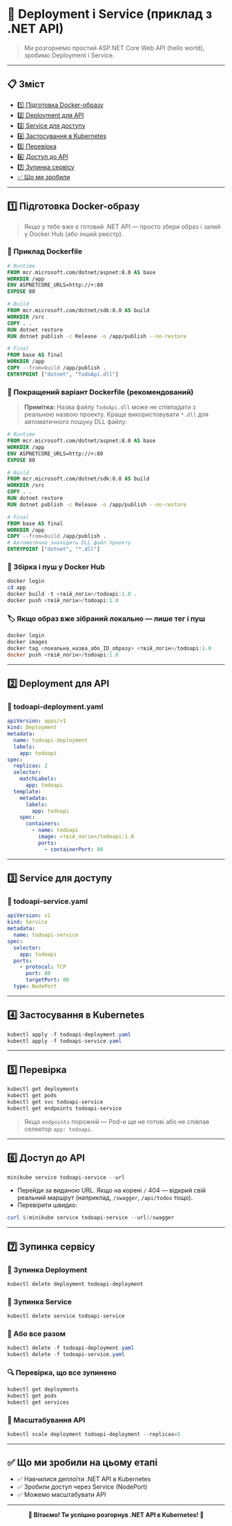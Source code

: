# 🚀 Deployment і Service (приклад з .NET API)

> Ми розгорнемо простий ASP.NET Core Web API (hello world), зробимо Deployment і Service.

---

## 📋 Зміст

- [1️⃣ Підготовка Docker-образу](#-підготовка-docker-образу)
- [2️⃣ Deployment для API](#-deployment-для-api)
- [3️⃣ Service для доступу](#-service-для-доступу)
- [4️⃣ Застосування в Kubernetes](#-застосування-в-kubernetes)
- [5️⃣ Перевірка](#-перевірка)
- [6️⃣ Доступ до API](#-доступ-до-api)
- [7️⃣ Зупинка сервісу](#-зупинка-сервісу)
- [✅ Що ми зробили](#-що-ми-зробили)

---

## 1️⃣ Підготовка Docker-образу

> Якщо у тебе вже є готовий .NET API — просто збери образ і залий у Docker Hub (або інший реєстр).

### 📄 Приклад Dockerfile

```dockerfile
# Runtime
FROM mcr.microsoft.com/dotnet/aspnet:8.0 AS base
WORKDIR /app
ENV ASPNETCORE_URLS=http://+:80
EXPOSE 80

# Build
FROM mcr.microsoft.com/dotnet/sdk:8.0 AS build
WORKDIR /src
COPY . .
RUN dotnet restore
RUN dotnet publish -c Release -o /app/publish --no-restore

# Final
FROM base AS final
WORKDIR /app
COPY --from=build /app/publish .
ENTRYPOINT ["dotnet", "TodoApi.dll"]
```

### 🔧 Покращений варіант Dockerfile (рекомендований)

> **Примітка:** Назва файлу `TodoApi.dll` може не співпадати з реальною назвою проекту. 
> Краще використовувати `*.dll` для автоматичного пошуку DLL файлу:

```dockerfile
# Runtime
FROM mcr.microsoft.com/dotnet/aspnet:8.0 AS base
WORKDIR /app
ENV ASPNETCORE_URLS=http://+:80
EXPOSE 80

# Build
FROM mcr.microsoft.com/dotnet/sdk:8.0 AS build
WORKDIR /src
COPY . .
RUN dotnet restore
RUN dotnet publish -c Release -o /app/publish --no-restore

# Final
FROM base AS final
WORKDIR /app
COPY --from=build /app/publish .
# Автоматично знаходить DLL файл проекту
ENTRYPOINT ["dotnet", "*.dll"]
```

### 🔨 Збірка і пуш у Docker Hub

```powershell
docker login
cd app
docker build -t <твій_логін>/todoapi:1.0 .
docker push <твій_логін>/todoapi:1.0
```

### 🏷️ Якщо образ вже зібраний локально — лише тег і пуш

```powershell
docker login
docker images
docker tag <локальна_назва_або_ID_образу> <твій_логін>/todoapi:1.0
docker push <твій_логін>/todoapi:1.0
```

---

## 2️⃣ Deployment для API

### 📄 todoapi-deployment.yaml

```yaml
apiVersion: apps/v1
kind: Deployment
metadata:
  name: todoapi-deployment
  labels:
    app: todoapi
spec:
  replicas: 2
  selector:
    matchLabels:
      app: todoapi
  template:
    metadata:
      labels:
        app: todoapi
    spec:
      containers:
        - name: todoapi
          image: <твій_логін>/todoapi:1.0
          ports:
            - containerPort: 80
```

---

## 3️⃣ Service для доступу

### 📄 todoapi-service.yaml

```yaml
apiVersion: v1
kind: Service
metadata:
  name: todoapi-service
spec:
  selector:
    app: todoapi
  ports:
    - protocol: TCP
      port: 80
      targetPort: 80
  type: NodePort
```

---

## 4️⃣ Застосування в Kubernetes

```powershell
kubectl apply -f todoapi-deployment.yaml
kubectl apply -f todoapi-service.yaml
```

---

## 5️⃣ Перевірка

```powershell
kubectl get deployments
kubectl get pods
kubectl get svc todoapi-service
kubectl get endpoints todoapi-service
```

> Якщо `endpoints` порожній — Pod-и ще не готові або не співпав селектор `app: todoapi`.

---

## 6️⃣ Доступ до API

```powershell
minikube service todoapi-service --url
```

- Перейди за виданою URL. Якщо на корені `/` 404 — відкрий свій реальний маршрут (наприклад, `/swagger`, `/api/todos` тощо).
- Перевірити швидко:

```powershell
curl $(minikube service todoapi-service --url)/swagger
```

---

## 7️⃣ Зупинка сервісу

### 🛑 Зупинка Deployment

```powershell
kubectl delete deployment todoapi-deployment
```

### 🛑 Зупинка Service

```powershell
kubectl delete service todoapi-service
```

### 🛑 Або все разом

```powershell
kubectl delete -f todoapi-deployment.yaml
kubectl delete -f todoapi-service.yaml
```

### 🔍 Перевірка, що все зупинено

```powershell
kubectl get deployments
kubectl get pods
kubectl get services
```

### 🔧 Масштабування API

```powershell
kubectl scale deployment todoapi-deployment --replicas=5
```

---

## ✅ Що ми зробили на цьому етапі

- ✅ Навчилися деплоїти .NET API в Kubernetes
- ✅ Зробили доступ через Service (NodePort)
- ✅ Можемо масштабувати API

---

<div align="center">

**🎉 Вітаємо! Ти успішно розгорнув .NET API в Kubernetes! 🎉**

</div>